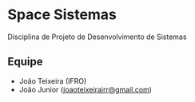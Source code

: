 # Space Sistemas
Disciplina de Projeto de Desenvolvimento de Sistemas

## Equipe
- João Teixeira (IFRO)
- João Junior (joaoteixeirajrr@gmail.com)
